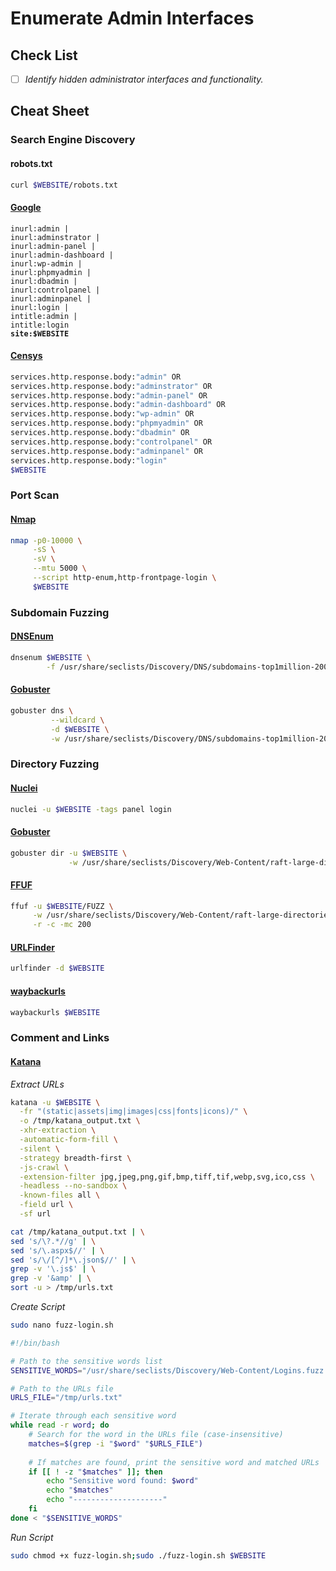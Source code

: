 # Enumerate Admin Interfaces

## Check List

* [ ] _Identify hidden administrator interfaces and functionality._

## Cheat Sheet

### Search Engine Discovery

#### robots.txt

```bash
curl $WEBSITE/robots.txt
```

#### [Google](https://www.google.com)

<pre class="language-bash"><code class="lang-bash">inurl:admin |
inurl:adminstrator |
inurl:admin-panel |
inurl:admin-dashboard |
inurl:wp-admin |
inurl:phpmyadmin |
inurl:dbadmin |
inurl:controlpanel |
inurl:adminpanel |
inurl:login |
intitle:admin |
intitle:login
<strong>site:$WEBSITE
</strong></code></pre>

#### [Censys](https://search.censys.io/)

```bash
services.http.response.body:"admin" OR
services.http.response.body:"adminstrator" OR
services.http.response.body:"admin-panel" OR
services.http.response.body:"admin-dashboard" OR
services.http.response.body:"wp-admin" OR
services.http.response.body:"phpmyadmin" OR
services.http.response.body:"dbadmin" OR
services.http.response.body:"controlpanel" OR
services.http.response.body:"adminpanel" OR
services.http.response.body:"login"
$WEBSITE
```

### Port Scan

#### [Nmap](https://nmap.org/download.html)

```bash
nmap -p0-10000 \
     -sS \
     -sV \
     --mtu 5000 \
     --script http-enum,http-frontpage-login \
     $WEBSITE
```

### Subdomain Fuzzing

#### [DNSEnum](https://github.com/fwaeytens/dnsenum)

```bash
dnsenum $WEBSITE \
        -f /usr/share/seclists/Discovery/DNS/subdomains-top1million-20000.txt
```

#### [Gobuster](https://github.com/OJ/gobuster)

```bash
gobuster dns \
         --wildcard \
         -d $WEBSITE \
         -w /usr/share/seclists/Discovery/DNS/subdomains-top1million-20000.txt
```

### Directory Fuzzing

#### [Nuclei](https://github.com/projectdiscovery/nuclei)

```bash
nuclei -u $WEBSITE -tags panel login
```

#### [Gobuster](https://github.com/OJ/gobuster)

```bash
gobuster dir -u $WEBSITE \
             -w /usr/share/seclists/Discovery/Web-Content/raft-large-directories.txt
```

#### [FFUF](https://github.com/ffuf/ffuf)

```bash
ffuf -u $WEBSITE/FUZZ \
     -w /usr/share/seclists/Discovery/Web-Content/raft-large-directories.txt \
     -r -c -mc 200
```

#### [URLFinder](https://github.com/projectdiscovery/urlfinder)

```bash
urlfinder -d $WEBSITE
```

#### [waybackurls](https://github.com/tomnomnom/waybackurls)

```bash
waybackurls $WEBSITE
```

### Comment and Links

#### [Katana](https://github.com/projectdiscovery/katana)

_Extract URLs_

```bash
katana -u $WEBSITE \
  -fr "(static|assets|img|images|css|fonts|icons)/" \
  -o /tmp/katana_output.txt \
  -xhr-extraction \
  -automatic-form-fill \
  -silent \
  -strategy breadth-first \
  -js-crawl \
  -extension-filter jpg,jpeg,png,gif,bmp,tiff,tif,webp,svg,ico,css \
  -headless --no-sandbox \
  -known-files all \
  -field url \
  -sf url

cat /tmp/katana_output.txt | \
sed 's/\?.*//g' | \
sed 's/\.aspx$//' | \
sed 's/\/[^/]*\.json$//' | \
grep -v '\.js$' | \
grep -v '&amp' | \
sort -u > /tmp/urls.txt
```

_Create Script_

```bash
sudo nano fuzz-login.sh
```

```bash
#!/bin/bash

# Path to the sensitive words list
SENSITIVE_WORDS="/usr/share/seclists/Discovery/Web-Content/Logins.fuzz.txt"

# Path to the URLs file
URLS_FILE="/tmp/urls.txt"

# Iterate through each sensitive word
while read -r word; do
    # Search for the word in the URLs file (case-insensitive)
    matches=$(grep -i "$word" "$URLS_FILE")
    
    # If matches are found, print the sensitive word and matched URLs
    if [[ ! -z "$matches" ]]; then
        echo "Sensitive word found: $word"
        echo "$matches"
        echo "--------------------"
    fi
done < "$SENSITIVE_WORDS"
```

_Run Script_

```bash
sudo chmod +x fuzz-login.sh;sudo ./fuzz-login.sh $WEBSITE
```
